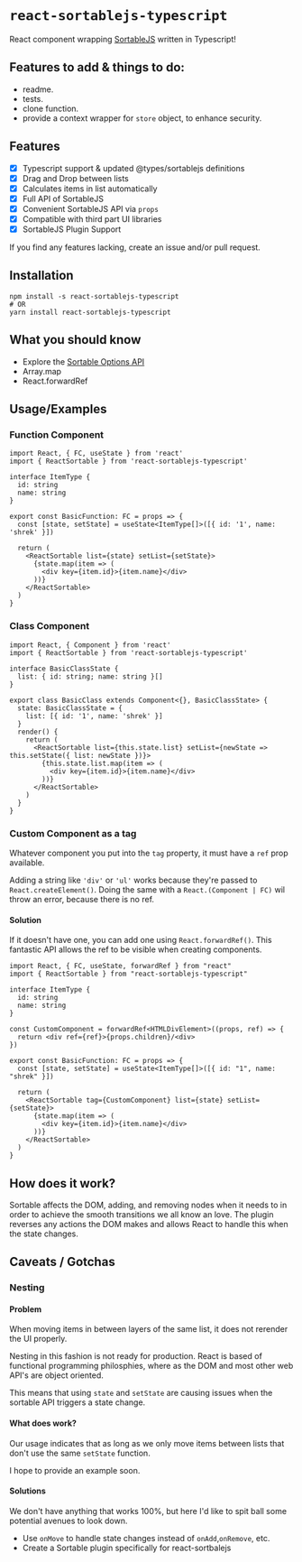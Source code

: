 # `react-sortablejs-typescript`

React component wrapping [SortableJS](https://github.com/SortableJS/Sortable) written in Typescript!

## Features to add & things to do:

- readme.
- tests.
- clone function.
- provide a context wrapper for `store` object, to enhance security.

## Features

- [x] Typescript support & updated @types/sortablejs definitions
- [x] Drag and Drop between lists
- [x] Calculates items in list automatically
- [x] Full API of SortableJS
- [x] Convenient SortableJS API via `props`
- [x] Compatible with third part UI libraries
- [x] SortableJS Plugin Support

If you find any features lacking, create an issue and/or pull request.

## Installation

```shell
npm install -s react-sortablejs-typescript
# OR
yarn install react-sortablejs-typescript
```

## What you should know
+ Explore the [Sortable Options API](https://github.com/SortableJS/Sortable#options)
+ Array.map
+ React.forwardRef


## Usage/Examples

### Function Component

```tsx
import React, { FC, useState } from 'react'
import { ReactSortable } from 'react-sortablejs-typescript'

interface ItemType {
  id: string
  name: string
}

export const BasicFunction: FC = props => {
  const [state, setState] = useState<ItemType[]>([{ id: '1', name: 'shrek' }])

  return (
    <ReactSortable list={state} setList={setState}>
      {state.map(item => (
        <div key={item.id}>{item.name}</div>
      ))}
    </ReactSortable>
  )
}
```

### Class Component

```tsx
import React, { Component } from 'react'
import { ReactSortable } from 'react-sortablejs-typescript'

interface BasicClassState {
  list: { id: string; name: string }[]
}

export class BasicClass extends Component<{}, BasicClassState> {
  state: BasicClassState = {
    list: [{ id: '1', name: 'shrek' }]
  }
  render() {
    return (
      <ReactSortable list={this.state.list} setList={newState => this.setState({ list: newState })}>
        {this.state.list.map(item => (
          <div key={item.id}>{item.name}</div>
        ))}
      </ReactSortable>
    )
  }
}
```

### Custom Component as a tag

Whatever component you put into the `tag` property, it must have a `ref` prop available.

Adding a string like `'div'` or `'ul'` works because they're passed to `React.createElement()`. 
Doing the same with a `React.(Component | FC)` wil throw an error, because there is no ref.

#### Solution
If it doesn't have one, you can add one using `React.forwardRef()`. 
This fantastic API allows the ref to be visible when creating components.

```tsx
import React, { FC, useState, forwardRef } from "react"
import { ReactSortable } from "react-sortablejs-typescript"

interface ItemType {
  id: string
  name: string
}

const CustomComponent = forwardRef<HTMLDivElement>((props, ref) => {
  return <div ref={ref}>{props.children}/<div>
})

export const BasicFunction: FC = props => {
  const [state, setState] = useState<ItemType[]>([{ id: "1", name: "shrek" }])

  return (
    <ReactSortable tag={CustomComponent} list={state} setList={setState}>
      {state.map(item => (
        <div key={item.id}>{item.name}</div>
      ))}
    </ReactSortable>
  )
}
```

## How does it work?

Sortable affects the DOM, adding, and removing nodes when it needs to in order to achieve the smooth transitions we all know an love. The plugin reverses any actions the DOM makes and allows React to handle this when the state changes.

## Caveats / Gotchas

### Nesting

#### Problem

When moving items in between layers of the same list, it does not rerender the UI properly.

Nesting in this fashion is not ready for production.
React is based of functional programming philosphies,
where as the DOM and most other web API's are object oriented.

This means that using `state` and `setState` are causing issues when the sortable API triggers a state change.

#### What does work?

Our usage indicates that as long as we only move items between lists that don't use the same `setState` function.

I hope to provide an example soon.

#### Solutions

We don't have anything that works 100%, but here I'd like to spit ball some potential avenues to look down.

- Use `onMove` to handle state changes instead of `onAdd`,`onRemove`, etc.
- Create a Sortable plugin specifically for react-sortbalejs
